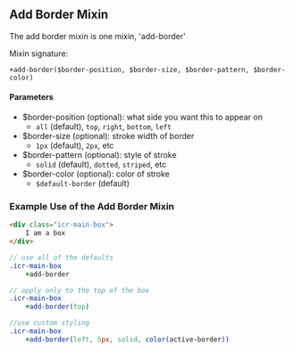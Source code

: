 ## Add Border Mixin

The add border mixin is one mixin, 'add-border'

Mixin signature:
```
+add-border($border-position, $border-size, $border-pattern, $border-color)
```

#### Parameters

- $border-position (optional): what side you want this to appear on
	* `all` (default), `top`, `right`, `bottom`, `left`
- $border-size (optional): stroke width of border
	* `1px` (default), `2px`, etc
- $border-pattern (optional): style of stroke
	* `solid` (default), `dotted`, `striped`, etc
- $border-color (optional): color of stroke
	* `$default-border` (default)

### Example Use of the Add Border Mixin

```html
<div class="icr-main-box">
	I am a box
</div>
```

```sass
// use all of the defaults
.icr-main-box
	+add-border

// apply only to the top of the box
.icr-main-box
	+add-border(top)

//use custom styling
.icr-main-box
	+add-border(left, 5px, solid, color(active-border))
```